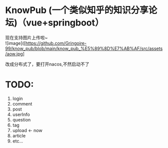 # KnowPub (一个类似知乎的知识分享论坛)（vue+springboot）
现在支持图片上传啦~  
![image]([https://github.com/Gringoire-99/know_pub/blob/main/know_pub_%E5%89%8D%E7%AB%AF/src/assets/aow.jpg]

改成分布式了，要打开nacos,不然启动不了

   
   # TODO:
   1. login
   5. comment 
   5. post
   3. userInfo
   4. question 
   6. tag 
   7. upload <- now
   8. article 
   9. etc...
   
   

